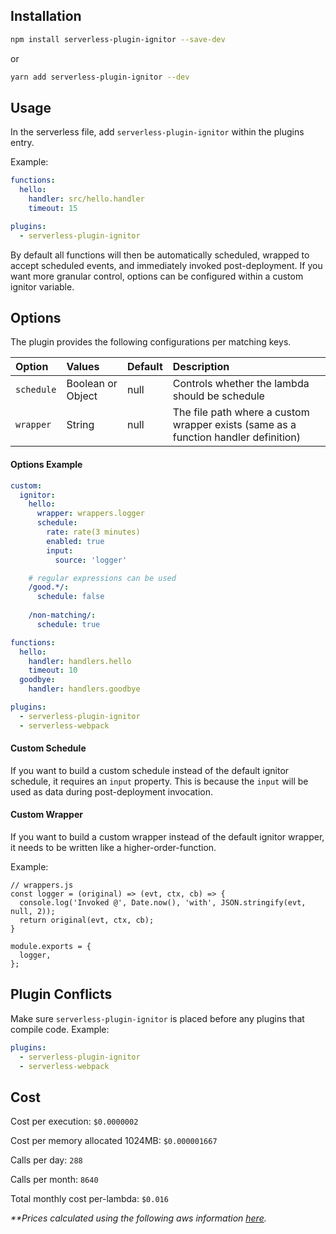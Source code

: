 ## Installation

```sh
npm install serverless-plugin-ignitor --save-dev
```
or
```sh
yarn add serverless-plugin-ignitor --dev
```

## Usage

In the serverless file, add `serverless-plugin-ignitor` within the plugins entry.

Example:

```yaml
functions:
  hello:
    handler: src/hello.handler
    timeout: 15

plugins:
  - serverless-plugin-ignitor
```

By default all functions will then be automatically scheduled, wrapped to accept scheduled events, and immediately invoked post-deployment. If you want more granular control, options can be configured within a custom ignitor variable.

## Options

The plugin provides the following configurations per matching keys.

| Option | Values | Default | Description  |
| :--- | :--- | :--- | :--- |
| `schedule` | Boolean or Object | null | Controls whether the lambda should be schedule |
| `wrapper` | String | null | The file path where a custom wrapper exists (same as a function handler definition) |

#### Options Example

```yaml
custom: 
  ignitor:
    hello:
      wrapper: wrappers.logger
      schedule:
        rate: rate(3 minutes)
        enabled: true
        input: 
          source: 'logger'

    # regular expressions can be used
    /good.*/: 
      schedule: false 
      
    /non-matching/:
      schedule: true

functions:
  hello:
    handler: handlers.hello
    timeout: 10
  goodbye:
    handler: handlers.goodbye

plugins:
  - serverless-plugin-ignitor
  - serverless-webpack
```

#### Custom Schedule
If you want to build a custom schedule instead of the default ignitor schedule, it requires an `input` property. This is because the `input` will be used as data during post-deployment invocation. 

#### Custom Wrapper
If you want to build a custom wrapper instead of the default ignitor wrapper, it needs to be written like a higher-order-function. 

Example:
```
// wrappers.js
const logger = (original) => (evt, ctx, cb) => {
  console.log('Invoked @', Date.now(), 'with', JSON.stringify(evt, null, 2));
  return original(evt, ctx, cb);
}

module.exports = {
  logger,
};
```

## Plugin Conflicts

Make sure `serverless-plugin-ignitor` is placed before any plugins that compile code. 
Example:

```yaml
plugins:
  - serverless-plugin-ignitor
  - serverless-webpack
```

## Cost

Cost per execution: `$0.0000002`

Cost per memory allocated 1024MB: `$0.000001667`

Calls per day: `288`

Calls per month: `8640`


Total monthly cost per-lambda: `$0.016`

_**Prices calculated using the following aws information  [here](https://aws.amazon.com/lambda/pricing/)._
